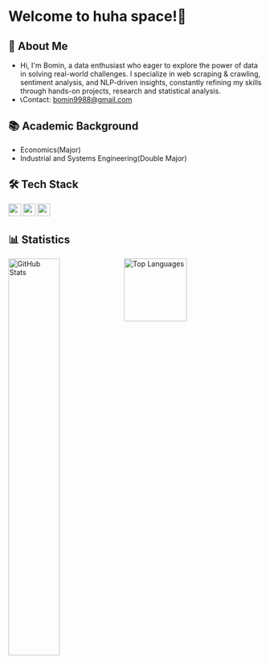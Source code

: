 # Welcome to huha space!💫

## 🐸 About Me
- Hi, I'm Bomin, a data enthusiast who eager to explore the power of data in solving real-world challenges. I specialize in web scraping & crawling, sentiment analysis, and NLP-driven insights, constantly refining my skills through hands-on projects, research and statistical analysis.
- 📞Contact: [bomin9988@gmail.com](mailto:bomin9988@gmail.com)
  
## 📚 Academic Background
- Economics(Major)
- Industrial and Systems Engineering(Double Major)

## 🛠 Tech Stack
<p align="left">
  <img src="https://img.shields.io/badge/Python-3776AB?style=flat&logo=python&logoColor=white" height="25"/>
  <img src="https://img.shields.io/badge/HTML5-E34F26?style=flat&logo=html5&logoColor=white" height="25"/>
  <img src="https://img.shields.io/badge/JavaScript-F7DF1E?style=flat&logo=javascript&logoColor=black" height="25"/>
</p>

## 📊 Statistics
<div>
  <!-- GitHub Stats -->
  <img 
    alt="GitHub Stats" 
    align="left" 
    src="https://github-readme-stats.vercel.app/api?username=huhakor&show_icons=true&theme=default" 
    width="45%" 
  />
  
  <!-- Top Languages -->
  <img 
    alt="Top Languages" 
    height="125"
    align="left" 
    src="https://github-readme-stats.vercel.app/api/top-langs/?username=huhakor&hide=c%23,powershell,Mathematica,Ruby,Objective-C,Objective-C%2b%2b,Cuda&title_color=1E90FF&text_color=000000&icon_color=1E90FF&bg_color=ffffff&langs_count=4&layout=compact&border_color=ffffff&hide_border=true" 
  />
</div>
